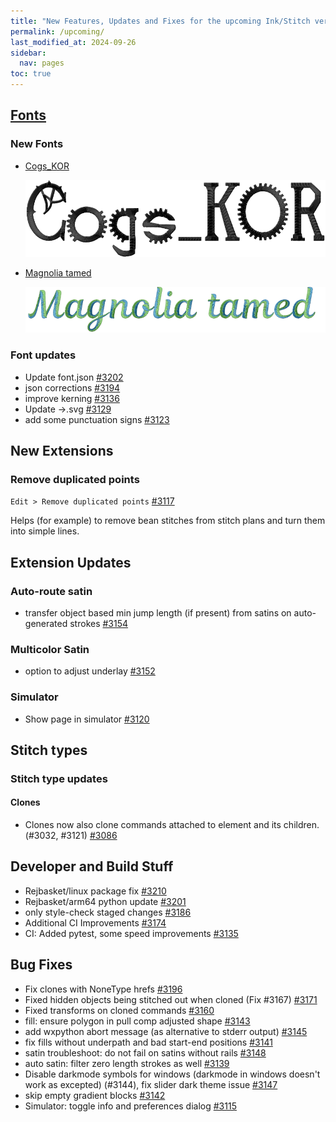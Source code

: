 ```yaml
---
title: "New Features, Updates and Fixes for the upcoming Ink/Stitch version"
permalink: /upcoming/
last_modified_at: 2024-09-26
sidebar:
  nav: pages
toc: true
---
```

## [Fonts](/fonts/font-library)

### New Fonts

* [Cogs_KOR](/fonts/cogs_KOR)

  ![Cogs_KOR](/assets/images/fonts/cogs_KOR.png)
* [Magnolia tamed](/fonts/magnolia-script/)

  ![Magnolia tamed preview](/assets/images/fonts/magnolia_tamed.png)

### Font updates

* Update font.json [#3202](https://github.com/inkstitch/inkstitch/pull/3202)
* json corrections [#3194](https://github.com/inkstitch/inkstitch/pull/3194)
* improve kerning [#3136](https://github.com/inkstitch/inkstitch/pull/3136)
* Update →.svg [#3129](https://github.com/inkstitch/inkstitch/pull/3129)
* add some punctuation signs [#3123](https://github.com/inkstitch/inkstitch/pull/3123)


## New Extensions

### Remove duplicated points

`Edit > Remove duplicated points` [#3117](https://github.com/inkstitch/inkstitch/pull/3117)

Helps (for example) to remove bean stitches from stitch plans and turn them into simple lines.

## Extension Updates

### Auto-route satin

* transfer object based min jump length (if present) from satins on auto-generated strokes [#3154](https://github.com/inkstitch/inkstitch/pull/3154)

### Multicolor Satin

* option to adjust underlay [#3152](https://github.com/inkstitch/inkstitch/pull/3152)

### Simulator

* Show page in simulator [#3120](https://github.com/inkstitch/inkstitch/pull/3120)

## Stitch types

### Stitch type updates

#### Clones

* Clones now also clone commands attached to element and its children. (#3032, #3121) [#3086](https://github.com/inkstitch/inkstitch/pull/3086)

## Developer and Build Stuff

* Rejbasket/linux package fix [#3210](https://github.com/inkstitch/inkstitch/pull/3210)
* Rejbasket/arm64 python update [#3201](https://github.com/inkstitch/inkstitch/pull/3201)
* only style-check staged changes [#3186](https://github.com/inkstitch/inkstitch/pull/3186)
* Additional CI Improvements [#3174](https://github.com/inkstitch/inkstitch/pull/3174)
* CI: Added pytest, some speed improvements [#3135](https://github.com/inkstitch/inkstitch/pull/3135)

## Bug Fixes

* Fix clones with NoneType hrefs [#3196](https://github.com/inkstitch/inkstitch/pull/3196)
* Fixed hidden objects being stitched out when cloned (Fix #3167) [#3171](https://github.com/inkstitch/inkstitch/pull/3171)
* Fixed transforms on cloned commands [#3160](https://github.com/inkstitch/inkstitch/pull/3160)
* fill: ensure polygon in pull comp adjusted shape [#3143](https://github.com/inkstitch/inkstitch/pull/3143)
* add wxpython abort message (as alternative to stderr output) [#3145](https://github.com/inkstitch/inkstitch/pull/3145)
* fix fills without underpath and bad start-end positions [#3141](https://github.com/inkstitch/inkstitch/pull/3141)
* satin troubleshoot: do not fail on satins without rails [#3148](https://github.com/inkstitch/inkstitch/pull/3148)
* auto satin: filter zero length strokes as well [#3139](https://github.com/inkstitch/inkstitch/pull/3139)
* Disable darkmode symbols for windows (darkmode in windows doesn't work as excepted) (#3144), fix slider dark theme issue [#3147](https://github.com/inkstitch/inkstitch/pull/3147)
* skip empty gradient blocks [#3142](https://github.com/inkstitch/inkstitch/pull/3142)
* Simulator: toggle info and preferences dialog [#3115](https://github.com/inkstitch/inkstitch/pull/3115)
